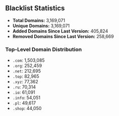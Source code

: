 ## Blacklist Statistics

- **Total Domains:** 3,169,071
- **Unique Domains:** 3,169,071
- **Added Domains Since Last Version:** 405,824
- **Removed Domains Since Last Version:** 258,669

### Top-Level Domain Distribution

-  `.com`: 1,503,085
-  `.org`: 252,459
-  `.net`: 212,695
-  `.top`: 82,965
-  `.xyz`: 77,362
-  `.ru`: 70,314
-  `.io`: 61,091
-  `.info`: 54,051
-  `.pl`: 49,617
-  `.shop`: 44,050
